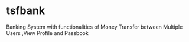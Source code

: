 # tsfbank
Banking System with functionalities of Money Transfer between Multiple Users ,View Profile and Passbook